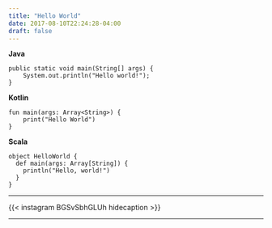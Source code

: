 ```yaml
---
title: "Hello World"
date: 2017-08-10T22:24:28-04:00
draft: false
---
```

**Java**
```
public static void main(String[] args) {
    System.out.println("Hello world!");
}
```
**Kotlin**
```
fun main(args: Array<String>) {
    print("Hello World")
}
```
**Scala**
```
object HelloWorld {
  def main(args: Array[String]) {
    println("Hello, world!")
  }
}
```

---

{{< instagram BGSvSbhGLUh hidecaption >}}

---
